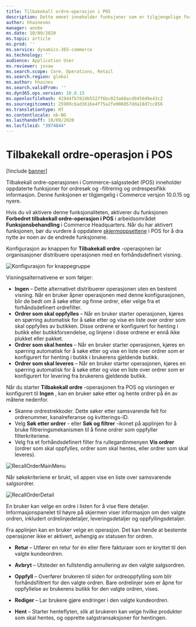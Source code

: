 ```yaml
---
title: Tilbakekall ordre-operasjon i POS
description: Dette emnet inneholder funksjoner som er tilgjengelige for forbedrede sider for tilbakekalling av ordrer i POS.
author: hhainesms
manager: annbe
ms.date: 10/09/2020
ms.topic: article
ms.prod: ''
ms.service: dynamics-365-commerce
ms.technology: ''
audience: Application User
ms.reviewer: josaw
ms.search.scope: Core, Operations, Retail
ms.search.region: global
ms.author: hhaines
ms.search.validFrom: ''
ms.dyn365.ops.version: 10.0.15
ms.openlocfilehash: 41944fb7819b5527f6bc023a60acd9450d9e43c2
ms.sourcegitcommit: 25909c6ad3616e4f75a2fe006057dda18d7cc856
ms.translationtype: HT
ms.contentlocale: nb-NO
ms.lasthandoff: 10/09/2020
ms.locfileid: "3974844"
---
```

# <a name="recall-order-operation-in-pos"></a>Tilbakekall ordre-operasjon i POS

[!include [banner](includes/banner.md)]

Tilbakekall ordre-operasjonen i Commerce-salgsstedet (POS) inneholder oppdaterte funksjoner for ordresøk og -filtrering og ordrespesifikk informasjon. Denne funksjonen er tilgjengelig i Commerce versjon 10.0.15 og nyere.

Hvis du vil aktivere denne funksjonaliteten, aktiverer du funksjonen **Forbedret tilbakekall ordre-operasjon i POS** i arbeidsområdet **Funksjonsbehandling** i Commerce Headquarters. Når du har aktivert funksjonen, bør du vurdere å oppdatere [skjermoppsettene](pos-screen-layouts.md) i POS for å dra nytte av noen av de endrede funksjonene.

Konfigurasjon av knappen for **Tilbakekall ordre** -operasjonen lar organisasjoner distribuere operasjonen med en forhåndsdefinert visning.

![Konfigurasjon for knappegruppe](media/recallorderbuttongrid.png)

Visningsalternativene er som følger:
- **Ingen** – Dette alternativet distribuerer operasjonen uten en bestemt visning. Når en bruker åpner operasjonen med denne konfigurasjonen, blir de bedt om å søke etter og finne ordrer, eller velge fra et forhåndsdefinert ordrefilter.
- **Ordrer som skal oppfylles** – Når en bruker starter operasjonen, kjøres en spørring automatisk for å søke etter og vise en liste over ordrer som skal oppfylles av butikken. Disse ordrene er konfigurert for henting i butikk eller butikkforsendelse, og linjene i disse ordrene er ennå ikke plukket eller pakket.
- **Ordrer som skal hentes** – Når en bruker starter operasjonen, kjøres en spørring automatisk for å søke etter og vise en liste over ordrer som er konfigurert for henting i butikk i brukerens gjeldende butikk.
- **Ordrer som skal leveres** – Når en bruker starter operasjonen, kjøres en spørring automatisk for å søke etter og vise en liste over ordrer som er konfigurert for levering fra brukerens gjeldende butikk.

Når du starter **Tilbakekall ordre** -operasjonen fra POS og visningen er konfigurert til **Ingen** , kan en bruker søke etter og hente ordrer på én av måtene nedenfor.
- Skanne ordrestrekkoder. Dette søker etter samsvarende felt for ordrenummer, kanalreferanse og kvitterings-ID.
- Velg **Søk etter ordrer** - eller **Søk og filtrer** -ikonet på applinjen for å bruke filtreringsmekanismen til å finne ordrer som oppfyller filterkriteriene.
- Velg fra et forhåndsdefinert filter fra rullegardinmenyen **Vis ordrer** (ordrer som skal oppfylles, ordrer som skal hentes, eller ordrer som skal leveres).

![RecallOrderMainMenu](media/recallordermain.png)

Når søkekriteriene er brukt, vil appen vise en liste over samsvarende salgsordrer.

![RecallOrderDetail](media/orderrecalldetail.png)

En bruker kan velge en ordre i listen for å vise flere detaljer. Informasjonspanelet til høyre på skjermen viser informasjon om den valgte ordren, inkludert ordrelinjedetaljer, leveringsdetaljer og oppfyllingsdetaljer.

Fra applinjen kan en bruker velge en operasjon. Det kan hende at bestemte operasjoner ikke er aktivert, avhengig av statusen for ordren.

- **Retur** – Utfører en retur for én eller flere fakturaer som er knyttet til den valgte kundeordren.

- **Avbryt** – Utsteder en fullstendig annullering av den valgte salgsordren.

- **Oppfyll** – Overfører brukeren til siden for ordreoppfylling som blir forhåndsfiltrert for den valgte ordren. Bare ordrelinjer som er åpne for oppfyllelse av brukerens butikk for den valgte ordren, vises.

- **Rediger** – Lar brukere gjøre endringer i den valgte kundeordren.

- **Hent** – Starter henteflyten, slik at brukeren kan velge hvilke produkter som skal hentes, og opprette salgstransaksjoner for hentingen.
